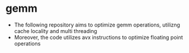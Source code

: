 # gemm
- The following repository aims to optimize gemm operations, utilizng cache locality and multi threading
- Moreover, the code utilizes avx instructions to optimize floating point operations 
 
